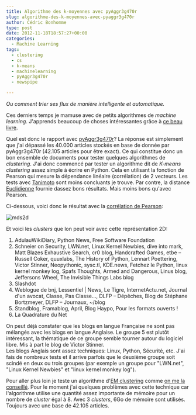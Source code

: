 ```yaml
---
title: Algorithme des k-moyennes avec pyAggr3g470r
slug: algorithme-des-k-moyennes-avec-pyaggr3g470r
author: Cédric Bonhomme
type: post
date: 2012-11-18T18:57:27+00:00
categories:
  - Machine Learning
tags:
  - clustering
  - cs
  - k-means
  - machinelearning
  - pyAggr3g470r
  - newspipe

---
```

_Ou comment trier ses flux de manière intelligente et automatique._

Ces derniers temps je mamuse avec de petits algorithmes de _machine learning_.
J'apprends beaucoup de choses intéressantes grâce à [ce beau livre][1].

Quel est donc le rapport avec [pyAggr3g470r][2]? La réponse est simplement que j'ai
dépassé les 40.000 articles stockés en base de donnée par pyAggr3g470r (42.105 articles
pour être exact). Ce qui constitue donc un bon ensemble de documents pour tester
quelques algorithmes de _clustering_. J'ai donc commencé par tester un algorithme dit
de _K-means clustering_ assez simple à écrire en Python. Cela en utilisant la fonction
de Pearson qui mesure la dépendance linéaire (corrélation) de 2 vecteurs. Les tests
avec [Tanimoto][3] sont moins concluants je trouve. Par contre, la distance
[Euclidienne][4] fournie dassez bons résultats. Mais moins bons qu'avec Pearson.

Ci-dessous, voici donc le résultat avec la [corrélation de Pearson][5]:

![mds2d](/images/blog/2012/11/mds2d1.jpg)

Et voici les _clusters_ que lon peut voir avec cette représentation 2D:

  1. AdulauWikiDiary, Python News, Free Software Foundation
  2. Schneier on Security, LWN.net, Linux Kernel Newbies, dive into mark, Matt Blazes Exhaustive Search, cr0 blog, Handcrafted Games, etbe &#8211; Russell Coker, quuxlabs, The History of Python, Lennart Poettering, Victor Stinner, Neopythonic, sysc.tl, KDE.news, Fetchez le Python, linux kernel monkey log, Spafs Thoughts, Armed and Dangerous, Linus blog, Jeffersons Wheel, The Invisible Things Labs blog
  3. Slashdot
  4. Weblogue de bnj, Lessentiel | News, Le Tigre, InternetActu.net, Journal d'un avocat, Classe, Pas Classe…, DLFP &#8211; Dépêches, Blog de Stéphane Bortzmeyer, DLFP &#8211; Journaux, ~/blog
  5. Standblog, Framablog, April, Blog Haypo, Pour les formats ouverts !
  6. La Quadrature du Net

On peut déjà constater que les blogs en langue Française ne sont pas mélangés avec les
blogs en langue Anglaise. Le groupe 5 est plutôt intéressant, la thématique de ce
groupe semble tourner autour du logiciel libre. Mis à part le blog de Victor Stinner.  
Les blogs Anglais sont assez techniques: Linux, Python, Sécurité, etc. J'ai fais de
nombreux tests et il arrive parfois que le deuxième groupe soit scindé en deux ou trois
groupes (par exemple un groupe pour "LWN.net", "Linux Kernel Newbies" et
"linux kernel monkey log").

Pour aller plus loin je teste un algorithme d'[EM clustering][6] comme
[on me la conseillé][7]. Pour le moment j'ai quelques problèmes avec cette technique
car l'algorithme utilise une quantité assez importante de mémoire pour un nombre de
_cluster_ égal à 8. Avec 3 _clusters_, 6Go de mémoire sont utilisés. Toujours avec une
base de 42.105 articles.

 [1]: http://www.librarything.com/work/3151375/91122861 "Programming Collective Intelligence: Building Smart Web 2.0 Applications"
 [2]: https://git.sr.ht/~cedric/pyAggr3g470r
 [3]: https://bitbucket.org/cedricbonhomme/pyaggr3g470r/changeset/8e77360c95ce168e4fa0375b0be74ae1d1f30aba
 [4]: https://bitbucket.org/cedricbonhomme/pyaggr3g470r/changeset/66b081c7ceffe0e38d575f3b4ee29274fef65b94
 [5]: http://en.wikipedia.org/wiki/Pearson_product-moment_correlation_coefficient
 [6]: http://en.wikipedia.org/wiki/Expectation–maximization_algorithm
 [7]: https://plus.google.com/106973022319954455496/posts/QeukTEQ2st9
